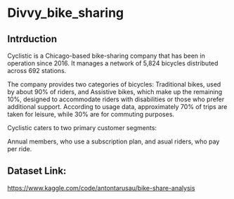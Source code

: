 # Divvy_bike_sharing
## Intrduction
Cyclistic is a Chicago-based bike-sharing company that has been in operation since 2016. It manages a network of 5,824 bicycles distributed across 692 stations.

The company provides two categories of bicycles:
Traditional bikes, used by about 90% of riders, and
Assistive bikes, which make up the remaining 10%, designed to accommodate riders with disabilities or those who prefer additional support.
According to usage data, approximately 70% of trips are taken for leisure, while 30% are for commuting purposes.

Cyclistic caters to two primary customer segments:

Annual members, who use a subscription plan, and
asual riders, who pay per ride.

## Dataset Link: 

https://www.kaggle.com/code/antontarusau/bike-share-analysis

